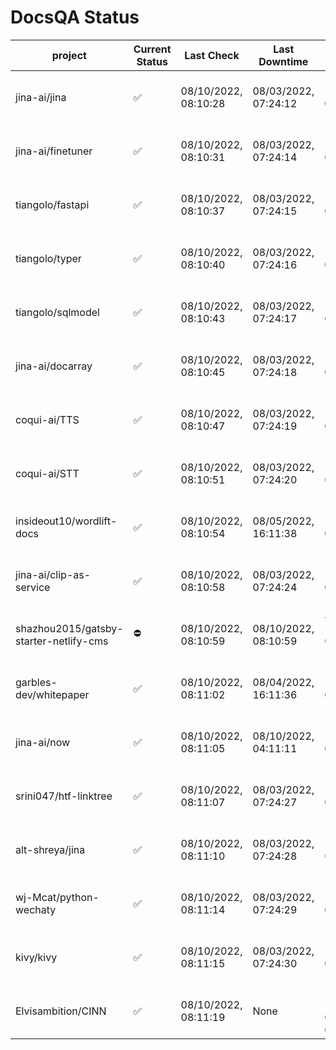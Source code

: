 # DocsQA Status

|               project                |Current Status|     Last Check     |   Last Downtime    |              % Uptime              |
|--------------------------------------|--------------|--------------------|--------------------|------------------------------------|
|jina-ai/jina                          |✅            |08/10/2022, 08:10:28|08/03/2022, 07:24:12|120.242 (since 07/29/2022, 16:38:18)|
|jina-ai/finetuner                     |✅            |08/10/2022, 08:10:31|08/03/2022, 07:24:14|120.249 (since 07/29/2022, 16:38:18)|
|tiangolo/fastapi                      |✅            |08/10/2022, 08:10:37|08/03/2022, 07:24:15|120.258 (since 07/29/2022, 16:38:18)|
|tiangolo/typer                        |✅            |08/10/2022, 08:10:40|08/03/2022, 07:24:16|120.260 (since 07/29/2022, 16:38:18)|
|tiangolo/sqlmodel                     |✅            |08/10/2022, 08:10:43|08/03/2022, 07:24:17|120.265 (since 07/29/2022, 16:38:18)|
|jina-ai/docarray                      |✅            |08/10/2022, 08:10:45|08/03/2022, 07:24:18|120.266 (since 07/29/2022, 16:38:18)|
|coqui-ai/TTS                          |✅            |08/10/2022, 08:10:47|08/03/2022, 07:24:19|120.267 (since 07/29/2022, 16:38:18)|
|coqui-ai/STT                          |✅            |08/10/2022, 08:10:51|08/03/2022, 07:24:20|120.271 (since 07/29/2022, 16:38:18)|
|insideout10/wordlift-docs             |✅            |08/10/2022, 08:10:54|08/05/2022, 16:11:38|113.748 (since 07/29/2022, 16:38:18)|
|jina-ai/clip-as-service               |✅            |08/10/2022, 08:10:58|08/03/2022, 07:24:24|120.282 (since 07/29/2022, 16:38:18)|
|shazhou2015/gatsby-starter-netlify-cms|⛔️           |08/10/2022, 08:10:59|08/10/2022, 08:10:59|81.557 (since 08/03/2022, 10:30:18) |
|garbles-dev/whitepaper                |✅            |08/10/2022, 08:11:02|08/04/2022, 16:11:36|113.811 (since 07/29/2022, 16:38:18)|
|jina-ai/now                           |✅            |08/10/2022, 08:11:05|08/10/2022, 04:11:11|115.359 (since 07/29/2022, 16:38:18)|
|srini047/htf-linktree                 |✅            |08/10/2022, 08:11:07|08/03/2022, 07:24:27|123.033 (since 07/31/2022, 18:29:28)|
|alt-shreya/jina                       |✅            |08/10/2022, 08:11:10|08/03/2022, 07:24:28|120.293 (since 07/29/2022, 16:38:18)|
|wj-Mcat/python-wechaty                |✅            |08/10/2022, 08:11:14|08/03/2022, 07:24:29|120.297 (since 07/29/2022, 16:38:18)|
|kivy/kivy                             |✅            |08/10/2022, 08:11:15|08/03/2022, 07:24:30|120.296 (since 07/29/2022, 16:38:18)|
|Elvisambition/CINN                    |✅            |08/10/2022, 08:11:19|None                |100.000 (since 08/04/2022, 07:09:50)|
